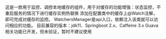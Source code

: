 这是一款用于监控、调控本地缓存的组件，用于对缓存的功能增强：状态监控，不重启服务的情况下进行缓存实例热替换
添加在配置类中的缓存上@Watch注解，即可完成对缓存的监控。
WatchersManager是api入口，依赖注入该类就可以访问相应的功能。
目前兼容的版本：jdk11、Springboot 2.x、Caffeine 3.x
Guava相关功能已开发，但未验证，暂时不建议使用
